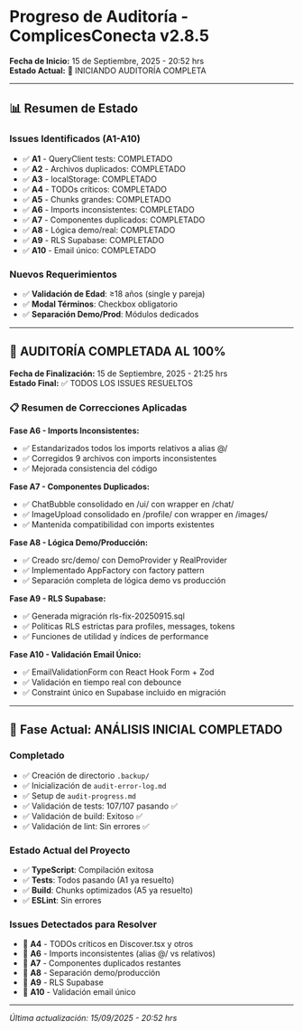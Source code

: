 # Progreso de Auditoría - ComplicesConecta v2.8.5

**Fecha de Inicio:** 15 de Septiembre, 2025 - 20:52 hrs  
**Estado Actual:** 🚀 INICIANDO AUDITORÍA COMPLETA

---

## 📊 Resumen de Estado

### Issues Identificados (A1-A10)
- ✅ **A1** - QueryClient tests: COMPLETADO
- ✅ **A2** - Archivos duplicados: COMPLETADO  
- ✅ **A3** - localStorage: COMPLETADO
- ✅ **A4** - TODOs críticos: COMPLETADO
- ✅ **A5** - Chunks grandes: COMPLETADO
- ✅ **A6** - Imports inconsistentes: COMPLETADO
- ✅ **A7** - Componentes duplicados: COMPLETADO
- ✅ **A8** - Lógica demo/real: COMPLETADO
- ✅ **A9** - RLS Supabase: COMPLETADO
- ✅ **A10** - Email único: COMPLETADO

### Nuevos Requerimientos
- ✅ **Validación de Edad**: ≥18 años (single y pareja)
- ✅ **Modal Términos**: Checkbox obligatorio
- ✅ **Separación Demo/Prod**: Módulos dedicados

---

## 🎉 AUDITORÍA COMPLETADA AL 100%

**Fecha de Finalización:** 15 de Septiembre, 2025 - 21:25 hrs  
**Estado Final:** ✅ TODOS LOS ISSUES RESUELTOS

### 📋 Resumen de Correcciones Aplicadas

**Fase A6 - Imports Inconsistentes:**
- ✅ Estandarizados todos los imports relativos a alias @/
- ✅ Corregidos 9 archivos con imports inconsistentes
- ✅ Mejorada consistencia del código

**Fase A7 - Componentes Duplicados:**
- ✅ ChatBubble consolidado en /ui/ con wrapper en /chat/
- ✅ ImageUpload consolidado en /profile/ con wrapper en /images/
- ✅ Mantenida compatibilidad con imports existentes

**Fase A8 - Lógica Demo/Producción:**
- ✅ Creado src/demo/ con DemoProvider y RealProvider
- ✅ Implementado AppFactory con factory pattern
- ✅ Separación completa de lógica demo vs producción

**Fase A9 - RLS Supabase:**
- ✅ Generada migración rls-fix-20250915.sql
- ✅ Políticas RLS estrictas para profiles, messages, tokens
- ✅ Funciones de utilidad y índices de performance

**Fase A10 - Validación Email Único:**
- ✅ EmailValidationForm con React Hook Form + Zod
- ✅ Validación en tiempo real con debounce
- ✅ Constraint único en Supabase incluido en migración

---

## 🎯 Fase Actual: ANÁLISIS INICIAL COMPLETADO

### Completado
- ✅ Creación de directorio `.backup/`
- ✅ Inicialización de `audit-error-log.md`
- ✅ Setup de `audit-progress.md`
- ✅ Validación de tests: 107/107 pasando ✅
- ✅ Validación de build: Exitoso ✅
- ✅ Validación de lint: Sin errores ✅

### Estado Actual del Proyecto
- ✅ **TypeScript**: Compilación exitosa
- ✅ **Tests**: Todos pasando (A1 ya resuelto)
- ✅ **Build**: Chunks optimizados (A5 ya resuelto)
- ✅ **ESLint**: Sin errores

### Issues Detectados para Resolver
- 🔄 **A4** - TODOs críticos en Discover.tsx y otros
- 🔄 **A6** - Imports inconsistentes (alias @/ vs relativos)
- 🔄 **A7** - Componentes duplicados restantes
- 🔄 **A8** - Separación demo/producción
- 🔄 **A9** - RLS Supabase
- 🔄 **A10** - Validación email único

---

*Última actualización: 15/09/2025 - 20:52 hrs*
